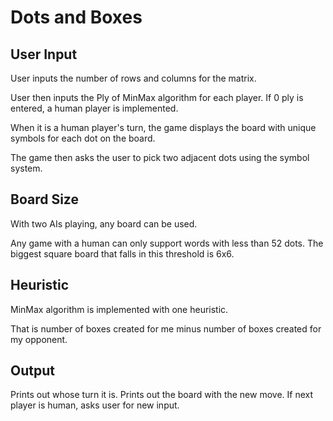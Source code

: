 # Dots and Boxes

## User Input

User inputs the number of rows and columns for the matrix. 

User then inputs the Ply of MinMax algorithm for each player. If 0 ply is entered, a human player is implemented.


When it is a human player's turn, the game displays the board with unique symbols for each dot on the board. 

The game then asks the user to pick two adjacent dots using the symbol system.

## Board Size
With two AIs playing, any board can be used.

Any game with a human can only support words with less than 52 dots. The biggest square board that falls in this threshold is 6x6.

## Heuristic
MinMax algorithm is implemented with one heuristic. 

That is number of boxes created for me minus number of boxes created for my opponent.

## Output
Prints out whose turn it is.
Prints out the board with the new move.
If next player is human, asks user for new input.


